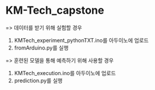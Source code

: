# KM-Tech_capstone

=> 데이터를 받기 위해 실험할 경우
1. KMTech_experiment_pythonTXT.ino를 아두이노에 업로드
2. fromArduino.py를 실행

=> 훈련된 모델을 통해 예측하기 위해 사용할 경우
1. KMTech_execution.ino를 아두이노에 업로드
2. prediction.py를 실행
